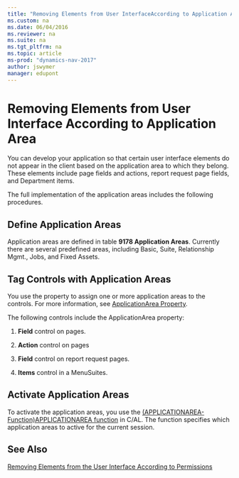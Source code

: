 ```yaml
---
title: "Removing Elements from User InterfaceAccording to Application Area"
ms.custom: na
ms.date: 06/04/2016
ms.reviewer: na
ms.suite: na
ms.tgt_pltfrm: na
ms.topic: article
ms-prod: "dynamics-nav-2017"
author: jswymer
manager: edupont
---
```

# Removing Elements from User Interface According to Application Area
You can develop your application so that certain user interface elements do not appear in the client based on the application area to which they belong. These elements include page fields and actions, report request page fields, and Department items.  

The full implementation of the application areas includes the following procedures.  

## Define Application Areas
Application areas are defined in table **9178 Application Areas**. Currently there are several predefined areas, including Basic, Suite, Relationship Mgmt., Jobs, and Fixed Assets.  

## Tag Controls with Application Areas
 You use the property to assign one or more application areas to the controls. For more information, see [ApplicationArea Property](ApplicationArea-Property.md).

The following controls include the ApplicationArea property:  

1.  **Field** control on pages.  

2.  **Action** control on pages  

3.  **Field** control on report request pages.  

4.  **Items** control in a MenuSuites.  

## Activate Application Areas
 To activate the application areas, you use the [(APPLICATIONAREA-Function)APPLICATIONAREA function](APPLICATIONAREA-Function.md) in C/AL. The function specifies which application areas to active for the current session.

## See Also
[Removing Elements from the User Interface According to Permissions](Removing-Elements-from-the-User-Interface-According-to-Permissions.md)  
